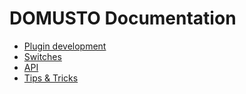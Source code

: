 # DOMUSTO Documentation

- [Plugin development](development-plugin.md)
- [Switches](switches.md)
- [API](api.md)
- [Tips & Tricks](tips-and-tricks.md)